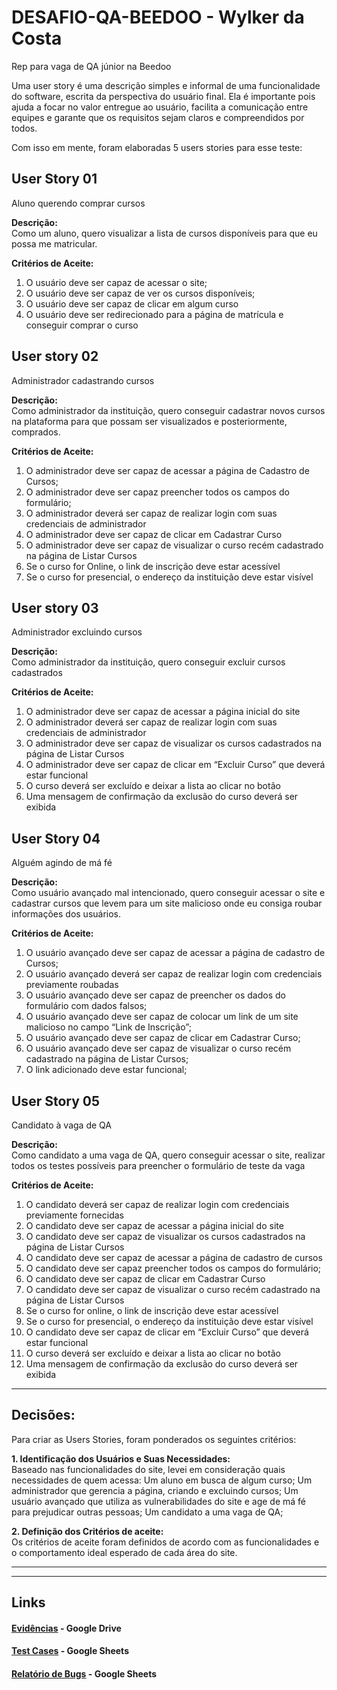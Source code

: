 # DESAFIO-QA-BEEDOO  -  Wylker da Costa
Rep para vaga de QA júnior na Beedoo

Uma user story é uma descrição simples e informal de uma funcionalidade do software, escrita da perspectiva do usuário final.
Ela é importante pois ajuda a focar no valor entregue ao usuário, facilita a comunicação entre equipes e garante que os requisitos sejam claros e compreendidos por todos.

Com isso em mente, foram elaboradas 5 users stories para esse teste:

## User Story 01
Aluno querendo comprar cursos

**Descrição:**  
Como um aluno, quero visualizar a lista de cursos disponíveis para que eu possa me matricular.

**Critérios de Aceite:**
1.	O usuário deve ser capaz de acessar o site;
2.	O usuário deve ser capaz de ver os cursos disponíveis;
3.	O usuário deve ser capaz de clicar em algum curso
4.	O usuário deve ser redirecionado para a página de matrícula e conseguir comprar o curso

## User story 02
Administrador cadastrando cursos

**Descrição:**  
Como administrador da instituição, quero conseguir cadastrar novos cursos na plataforma para que possam ser visualizados e posteriormente, comprados.

**Critérios de Aceite:**
1.	O administrador deve ser capaz de acessar a página de Cadastro de Cursos;
2.	O administrador deve ser capaz preencher todos os campos do formulário;
3.	O administrador deverá ser capaz de realizar login com suas credenciais de administrador
4.	O administrador deve ser capaz de clicar em Cadastrar Curso
5.	O administrador deve ser capaz de visualizar o curso recém cadastrado na página de Listar Cursos
6.	Se o curso for Online, o link de inscrição deve estar acessível
7.	Se o curso for presencial, o endereço da instituição deve estar visível
 
## User story 03
Administrador excluindo cursos

**Descrição:**  
Como administrador da instituição, quero conseguir excluir cursos cadastrados

**Critérios de Aceite:**
1.	O administrador deve ser capaz de acessar a página inicial do site
2.	O administrador deverá ser capaz de realizar login com suas credenciais de administrador
3.	O administrador deve ser capaz de visualizar os cursos cadastrados na página de Listar Cursos
4.	O administrador deve ser capaz de clicar em “Excluir Curso” que deverá estar funcional
5.	O curso deverá ser excluído e deixar a lista ao clicar no botão
6.	Uma mensagem de confirmação da exclusão do curso deverá ser exibida

## User Story 04
Alguém agindo de má fé

**Descrição:**  
Como usuário avançado mal intencionado, quero conseguir acessar o site e cadastrar cursos que levem para um site malicioso onde eu consiga roubar informações dos usuários.

**Critérios de Aceite:**
1.	O usuário avançado deve ser capaz de acessar a página de cadastro de Cursos;
2.	O usuário avançado deverá ser capaz de realizar login com credenciais previamente roubadas
3.	O usuário avançado deve ser capaz de preencher os dados do formulário com dados falsos;
4.	O usuário avançado deve ser capaz de colocar um link de um site malicioso no campo “Link de Inscrição”;
5.	O usuário avançado deve ser capaz de clicar em Cadastrar Curso;
6.	O usuário avançado deve ser capaz de visualizar o curso recém cadastrado na página de Listar Cursos;
7.	O link adicionado deve estar funcional;
 
## User Story 05
Candidato à vaga de QA

**Descrição:**  
Como candidato a uma vaga de QA, quero conseguir acessar o site, realizar todos os testes possíveis para preencher o formulário de teste da vaga

**Critérios de Aceite:**
1.	O candidato deverá ser capaz de realizar login com credenciais previamente fornecidas
2.	O candidato deve ser capaz de acessar a página inicial do site
3.	O candidato deve ser capaz de visualizar os cursos cadastrados na página de Listar Cursos
4.	O candidato deve ser capaz de acessar a página de cadastro de cursos
5.	O candidato deve ser capaz preencher todos os campos do formulário;
6.	O candidato deve ser capaz de clicar em Cadastrar Curso
7.	O candidato deve ser capaz de visualizar o curso recém cadastrado na página de Listar Cursos
8.	Se o curso for online, o link de inscrição deve estar acessível
9.	Se o curso for presencial, o endereço da instituição deve estar visível
10.	O candidato deve ser capaz de clicar em “Excluir Curso” que deverá estar funcional
11.	O curso deverá ser excluído e deixar a lista ao clicar no botão
12.	Uma mensagem de confirmação da exclusão do curso deverá ser exibida

---

## Decisões:
Para criar as Users Stories, foram ponderados os seguintes critérios:

**1. Identificação dos Usuários e Suas Necessidades:**  
Baseado nas funcionalidades do site, levei em consideração quais necessidades de quem acessa:
Um aluno em busca de algum curso;
Um administrador que gerencia a página, criando e excluindo cursos;
Um usuário avançado que utiliza as vulnerabilidades do site e age de má fé para prejudicar outras pessoas;
Um candidato a uma vaga de QA;

**2. Definição dos Critérios de aceite:**  
Os critérios de aceite foram definidos de acordo com as funcionalidades e o comportamento ideal esperado de cada área do site.  

---  
---  

## Links
#### [Evidências](https://drive.google.com/drive/folders/1bmW3xe2kKla6Q2uO-lVxiyokLYxSkThY?usp=sharing) - Google Drive  

#### [Test Cases](https://docs.google.com/spreadsheets/d/1gWM-PIWrftBVv5DtxvsVFEif1ej0wCkJXOkmzECVXbY/edit?usp=sharing) - Google Sheets

#### [Relatório de Bugs](https://docs.google.com/spreadsheets/d/1nG2okNszCxpMqc7qDH6jlOfkPxrzsPwS3oaCveVCLNI/edit?usp=sharing) - Google Sheets



